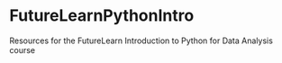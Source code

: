 # FutureLearnPythonIntro
Resources for the FutureLearn Introduction to Python for Data Analysis course
